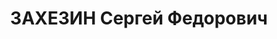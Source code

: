 ---
title: ЗАХЕЗИН Сергей Федорович
description: "Род. в 1911, Челябинская обл., Златоустовский р-н, пос. Кусинский Завод,\
  \ русский, обр.: среднее, ранее член ВКП(б). Проживал: Томск. 232-й стр. полк, физрук\
  \ \n  Арестован 20.07.1937. Обв.: право-троцк. орг-я. Приговор: 11.06.1938 – 10\
  \ лет, 5 лет поражения в правах. \n  Реабилитирован 08.09.1956"
---